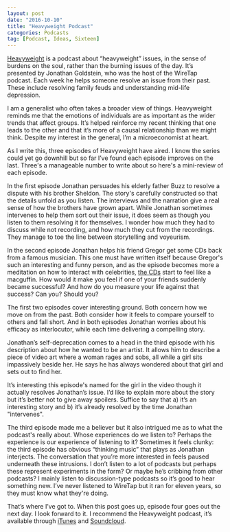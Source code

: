 ```yaml
---
layout: post
date: "2016-10-10"
title: "Heavyweight Podcast"
categories: Podcasts
tag: [Podcast, Ideas, Sixteen]
---
```


[Heavyweight](https://gimletmedia.com/show/heavyweight/about/) is a podcast about “heavyweight” issues, in the sense of burdens on the soul, rather than the burning issues of the day. It’s presented by Jonathan Goldstein, who was the host of the WireTap podcast. Each week he helps someone resolve an issue from their past. These include resolving family feuds and understanding mid-life depression.

I am a generalist who often takes a broader view of things. Heavyweight reminds me that the emotions of individuals are as important as the wider trends that affect groups. It’s helped reinforce my recent thinking that one leads to the other and that it’s more of a causal relationship than we might think. Despite my interest in the general, I’m a microeconomist at heart.

As I write this, three episodes of Heavyweight have aired. I know the series could yet go downhill but so far I’ve found each episode improves on the last. Three's a manageable number to write about so here's a mini-review of each episode.

In the first episode Jonathan persuades his elderly father Buzz to resolve a dispute with his brother Sheldon. The story's carefully constructed so that the details unfold as you listen. The interviews and the narration give a real sense of how the brothers have grown apart. While Jonathan sometimes intervenes to help them sort out their issue, it does seem as though you listen to them resolving it for themselves. I wonder how much they had to discuss while not recording, and how much they cut from the recordings. They manage to toe the line between storytelling and voyeurism.

In the second episode Jonathan helps his friend Gregor get some CDs back from a famous musician. This one must have written itself because Gregor's such an interesting and funny person, and as the episode becomes more a meditation on how to interact with celebrities, [the CDs](http://www.allmusic.com/album/sounds-of-the-south-4-cds-mw0000619631) start to feel like a macguffin. How would it make you feel if one of your friends suddenly became successful? And how do you measure your life against that success? Can you? Should you?

The first two episodes cover interesting ground. Both concern how we move on from the past. Both consider how it feels to compare yourself to others and fall short. And in both episodes Jonathan worries about his efficacy as interlocutor, while each time delivering a compelling story.

Jonathan’s self-deprecation comes to a head in the third episode with his description about how he wanted to be an artist. It allows him to describe a piece of video art where a woman rages and sobs, all while a girl sits impassively beside her. He says he has always wondered about that girl and sets out to find her.

It’s interesting this episode's named for the girl in the video though it actually resolves Jonathan’s issue. I’d like to explain more about the story but it’s better not to give away spoilers. Suffice to say that a) it’s an interesting story and b) it’s already resolved by the time Jonathan "intervenes".

The third episode made me a believer but it also intrigued me as to what the podcast's really about. Whose experiences do we listen to? Perhaps the experience is our experience of listening to it? Sometimes it feels clunky: the third episode has obvious “thinking music” that plays as Jonathan interjects. The conversation that you’re more interested in feels paused underneath these intrusions. I don’t listen to a lot of podcasts but perhaps these represent experiments in the form? Or maybe he’s cribbing from other podcasts? I mainly listen to discussion-type podcasts so it’s good to hear something new. I’ve never listened to WireTap but it ran for eleven years, so they must know what they're doing.

That’s where I’ve got to. When this post goes up, episode four goes out the next day. I look forward to it. I recommend the Heavyweight podcast, it’s available through [iTunes](https://itunes.apple.com/us/podcast/id1150800298) and [Soundcloud](https://soundcloud.com/heavyweightpodcast).